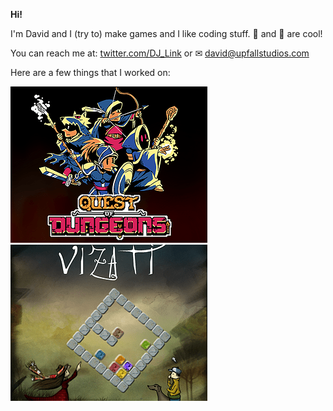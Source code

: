 **Hi!**

I'm David and I (try to) make games and I like coding stuff. 🦆 and 🦑 are cool!

You can reach me at: [twitter.com/DJ_Link](https://www.twitter.com/DJ_Link "twitter.com/DJ_Link") or ✉ [david@upfallstudios.com](mailto:david@upfallstudios.com "david@upfallstudios.com")


Here are a few things that I worked on:


[![](qod.png?raw=true)](https://www.questofdungeons.com) [![](vizati.png?raw=true)](https://github.com/DJLink/Vizati)
